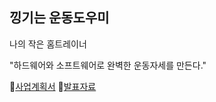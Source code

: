 ## 낑기는 운동도우미

나의 작은 홈트레이너

"하드웨어와 소프트웨어로 완벽한 운동자세를 만든다."

📃[사업계획서](https://chocolate-jonquil-c14.notion.site/16a30b80d1994f8b811ba02f10486219)
📖[발표자료](https://chocolate-jonquil-c14.notion.site/955abfbdcc1140c09db156b1787c3fa5)

